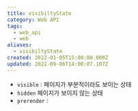 ```yaml
---
title: visibiltyState
category: Web API
tags:
  - web_api
  - web
aliases:
  - visibiltyState
created: 2022-01-05T15:00:00.000Z
updated: 2022-09-06T14:00:07.107Z
---
```


<Metadata />

- `visible` : 페이지가 부분적이라도 보이는 상태
- `hidden` 페이지가 보이지 않는 상태
- `prerender` :
